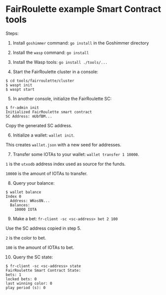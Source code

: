 # FairRoulette example Smart Contract tools

Steps:

1. Install `goshimmer` command: `go install` in the Goshimmer directory

2. Install the `wasp` command: `go install`

3. Install the Wasp tools: `go install ./tools/...`

4. Start the FairRoulette cluster in a console:

```
$ cd tools/fairroulette/cluster
$ waspt init
$ waspt start
```

5. In another console, initialize the FairRoulette SC:

```
$ fr-admin init
Initialized FairRoulette smart contract
SC Address: mUbfBM...
```

Copy the generated SC address.

6. Initialize a wallet: `wallet init`.

This creates `wallet.json` with a new seed for addresses.

7. Transfer some IOTAs to your wallet: `wallet transfer 1 10000`.

`1` is the `utxodb` address index used as source for the funds.

`10000` is the amount of IOTAs to transfer.

8. Query your balance:

```
$ wallet balance
Index 0
  Address: WKos8N...
  Balances:
    10000 IOTA
```

9. Make a bet: `fr-client -sc <sc-address> bet 2 100`

Use the SC address copied in step 5.

`2` is the color to bet.

`100` is the amount of IOTAs to bet.

10. Query the SC state:

```
$ fr-client -sc <sc-address> state
FairRoulette Smart Contract State:
bets: 1
locked bets: 0
last winning color: 0
play period (s): 0
```
